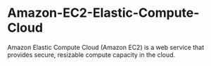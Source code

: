 # Amazon-EC2-Elastic-Compute-Cloud
Amazon Elastic Compute Cloud (Amazon EC2) is a web service that provides secure, resizable compute capacity in the cloud.

